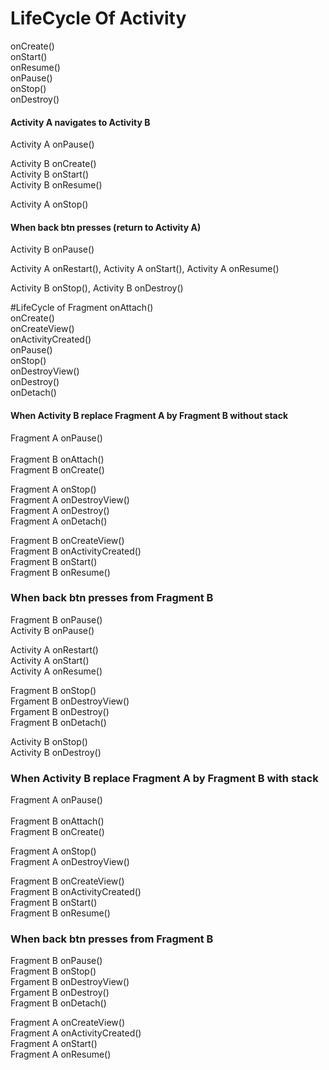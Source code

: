 # LifeCycle Of Activity
onCreate()                                                                          
onStart()           
onResume()                                          
onPause()                   
onStop()                                                                            
onDestroy()

#### Activity A  navigates to Activity B
Activity A onPause() 

Activity B onCreate()      
Activity B onStart()                                                                
Activity B onResume()

Activity A onStop()

#### When back btn presses (return to Activity A)
Activity B onPause()

Activity A onRestart(), 
Activity A onStart(), 
Activity A onResume()

Activity B onStop(), 
Activity B onDestroy()

#LifeCycle of Fragment
onAttach()<br>
onCreate()<br>
onCreateView()<br>
onActivityCreated()<br>
onPause()<br>
onStop()<br>
onDestroyView()<br>
onDestroy()<br>
onDetach()<br>

#### When Activity B replace Fragment A by Fragment B without stack
Fragment A onPause()<br>    
Fragment B onAttach()<br>
Fragment B onCreate()<br>

Fragment A onStop()<br>
Fragment A onDestroyView()<br>
Fragment A onDestroy()<br>
Fragment A onDetach()<br>

Fragment B onCreateView()<br>
Fragment B onActivityCreated()<br>
Fragment B onStart()<br>
Fragment B onResume()<br>

### When back btn presses from Fragment B

Fragment B onPause()<br>
Activity B onPause()<br>

Activity A onRestart()<br>
Activity A onStart()<br>
Activity A onResume()<br>

Fragment B onStop()<br>
Frgament B onDestroyView()<br>
Frgament B onDestroy()<br>
Fragment B onDetach()<br>

Activity B onStop()<br>
Activity B onDestroy() <br>

### When Activity B replace Fragment A by Fragment B with stack
Fragment A onPause()<br>    
Fragment B onAttach()<br>
Fragment B onCreate()<br>

Fragment A onStop()<br>
Fragment A onDestroyView()<br>

Fragment B onCreateView()<br>
Fragment B onActivityCreated()<br>
Fragment B onStart()<br>
Fragment B onResume()<br>

### When back btn presses from Fragment B

Fragment B onPause()<br>
Fragment B onStop()<br>
Frgament B onDestroyView()<br>
Frgament B onDestroy()<br>
Fragment B onDetach()<br>

Fragment A onCreateView()<br>
Fragment A onActivityCreated()<br>
Fragment A onStart()<br>
Fragment A onResume()<br>




